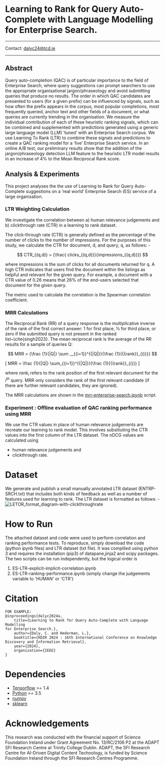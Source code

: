 # Learning to Rank for Query Auto-Complete with Language Modelling for Enterprise Search.
-----------------------------------------------------------------------------------

Contact: dalyc24@tcd.ie

-----------------------------------------------------------------------------------
## Abstract
Query auto-completion (QAC) is of particular importance to the field of Enterprise Search, where query suggestions can prompt searchers to use the appropriate organisational jargon/phraseology and avoid submitting
queries that produce no results. The order in which QAC candidates are presented to users (for a given prefix) can be influenced by signals, such as how often the prefix appears in the corpus, most popular completions, most frequently queried, anchor text and other fields of a document, or what queries are currently trending in the organisation. We measure the individual contribution of each of these heuristic ranking signals, which
can be combined and supplemented with predictions generated using a generic large language model (LLM) ‘tuned’ with an Enterprise Search corpus. We use Learning To Rank (LTR) to combine these signals and
predictions to create a QAC ranking model for a ‘live’ Enterprise Search service. In an online A/B test, our preliminary results show that the addition of the jargon/phraseology detection LLM feature to the heuristic LTR model results in an increase of 4% to the Mean Reciprocal Rank score.

## Analysis & Experiments
This project analyses the the use of Learning to Rank for Query Auto-Complete suggestions on a ’real world’ Enterprise Search (ES) service of a large organisation.

###  LTR Weighting Calculation
We investigate the correlation between a) human relevance judgements and b) clickthrough rate (CTR) in a learning to rank dataset.

The click-through rate (CTR) is generally defined as the percentage of the number of clicks to the number of impressions.  For the purposes of this study, we calculate the CTR for document, d, and query, q, as follows: - 

$$ CTR_{(q,d)} = {\frac{ clicks_{(q,d)}}{impressions_{(q,d)}}} $$

where impressions is the sum of clicks for all documents returned for q.  A high CTR indicates that users find the document within the listings as helpful and relevant for the given query.  For example, a document with a CTR value of 0.26 means that 26% of the end-users selected that document for the given query.

The metric used to calculate the correlation is the Spearman correlation coefficient. 

### MRR Calculations
The Reciprocal Rank (RR) of a query response is the multiplicative inverse of the rank of the first correct answer: 1 for first place, 1⁄3 for third place, or zero if the submitted query is not present in the ranked list~\cite{singh2023}. The mean reciprocal rank is the average of the RR results for a sample of queries Q:

$$ MRR = {\frac {1}{|Q|} \sum __{{i=1}}^{{|Q|}}{\frac  {1}{{{rank}}_{i}}}} $$

\[ MRR = \frac  {1}{|Q|} \sum_{{i=1}}^{{|Q|}}{\frac  {1}{{{rank}}_{i}}} \]


where $rank_{i}$ refers to the rank position of the first relevant document for the $i^{th}$ query. MRR only considers the rank of the first relevant candidate (if there are further relevant candidates, they are ignored).

The MRR calculations are shown in the [mrr-enterprise-search.ipynb](https://github.com/ColinDaly75/QAC_LTR_for_ES/blob/main/mrr-enterprise-search.ipynb) script.


### Experiment :  Offline evaluation of QAC ranking performance using MRR
We use the CTR values in place of human relevance judgements are recreate our learning to rank model.   This involves subsitiuting the CTR values into the first column of the LTR dataset.   The nDCG values are calculated using 
- human relevance judgements and 
- clickthrough rate.

# Dataset
We generate and publish a small manually annotated LTR dataset (ENTRP-SRCH.txt) that includes both kinds of feedback as well as a number of features used for learning to rank.  The LTR dataset is formatted as follows: -
![LETOR_format_diagram-with-clickthroughrate](https://user-images.githubusercontent.com/51714656/184387570-87e33de2-a985-4d8f-8a71-4cd7f43bb87a.png)

# How to Run
The attached dataset and code were used to perform correlation and ranking performance tests.  To reproduce, simply download the code (python ipynb files) and LTR dataset (txt file).  It was compliled using python 3 and requires the installation (pip3) of datapane,jinja2 and scipy packages.
The two scripts can be run independently, but the logical order is 
1. ES-LTR-explicit-implicit-correlation.ipynb
2. ES-LTR-ranking-performance.ipynb  (simply change the judgements variable to 'HUMAN' or 'CTR')



# Citation
```
FOR EXAMPLE:
@inproceedings{dalyc2024a,
	title={Learning to Rank for Query Auto-Complete with Language Modelling
for Enterprise Search.},
	author={Daly, C. and Hederman, L.},
	booktitle={KDIR 2024 : 16th International Conference on Knowledge Discovery and Information Retrieval},
	year={2024},
	organization={IEEE}
}
```


# Dependencies
- [Tensorflow](https://www.tensorflow.org) >= 1.4
- [Python](https://www.python.org) >= 3.5
- [numpy](https://numpy.org)
- [sklearn](https://scikit-learn.org)
  


# Acknowledgements
This research was conducted with the financial support of Science Foundation Ireland under Grant Agreement No. 13/RC/2106 P2 at the ADAPT SFI Research Centre at Trinity College Dublin. ADAPT, the SFI Research Centre for AI-Driven Digital Content Technology, is funded by Science Foundation Ireland through the SFI Research Centres Programme.
